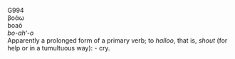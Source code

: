 <body>
  <p>G994<br>  βοάω  <br> boaō  <br><i>bo-ah‘-o </i><br>Apparently a prolonged form of a primary verb; to <i>halloo</i>, that is, <i>shout</i> (for help or in a tumultuous way): - cry.<br></p>
 </body>